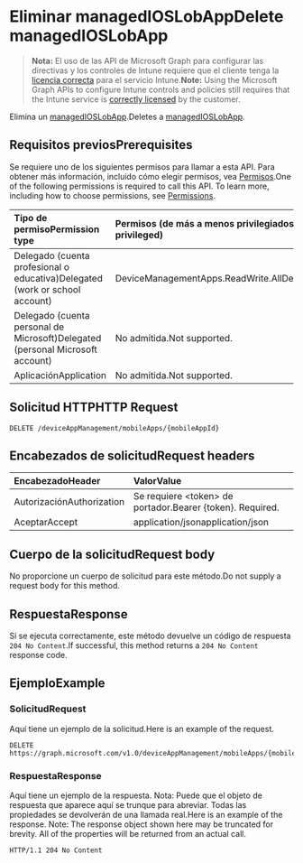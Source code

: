 # <a name="delete-managedioslobapp"></a><span data-ttu-id="5de28-101">Eliminar managedIOSLobApp</span><span class="sxs-lookup"><span data-stu-id="5de28-101">Delete managedIOSLobApp</span></span>

> <span data-ttu-id="5de28-102">**Nota:** El uso de las API de Microsoft Graph para configurar las directivas y los controles de Intune requiere que el cliente tenga la [licencia correcta](https://go.microsoft.com/fwlink/?linkid=839381) para el servicio Intune.</span><span class="sxs-lookup"><span data-stu-id="5de28-102">**Note:** Using the Microsoft Graph APIs to configure Intune controls and policies still requires that the Intune service is [correctly licensed](https://go.microsoft.com/fwlink/?linkid=839381) by the customer.</span></span>

<span data-ttu-id="5de28-103">Elimina un [managedIOSLobApp](../resources/intune_apps_managedioslobapp.md).</span><span class="sxs-lookup"><span data-stu-id="5de28-103">Deletes a [managedIOSLobApp](../resources/intune_apps_managedioslobapp.md).</span></span>
## <a name="prerequisites"></a><span data-ttu-id="5de28-104">Requisitos previos</span><span class="sxs-lookup"><span data-stu-id="5de28-104">Prerequisites</span></span>
<span data-ttu-id="5de28-p101">Se requiere uno de los siguientes permisos para llamar a esta API. Para obtener más información, incluido cómo elegir permisos, vea [Permisos](../../../concepts/permissions_reference.md).</span><span class="sxs-lookup"><span data-stu-id="5de28-p101">One of the following permissions is required to call this API. To learn more, including how to choose permissions, see [Permissions](../../../concepts/permissions_reference.md).</span></span>

|<span data-ttu-id="5de28-107">Tipo de permiso</span><span class="sxs-lookup"><span data-stu-id="5de28-107">Permission type</span></span>|<span data-ttu-id="5de28-108">Permisos (de más a menos privilegiados)</span><span class="sxs-lookup"><span data-stu-id="5de28-108">Permissions (from least to most privileged)</span></span>|
|:---|:---|
|<span data-ttu-id="5de28-109">Delegado (cuenta profesional o educativa)</span><span class="sxs-lookup"><span data-stu-id="5de28-109">Delegated (work or school account)</span></span>|<span data-ttu-id="5de28-110">DeviceManagementApps.ReadWrite.All</span><span class="sxs-lookup"><span data-stu-id="5de28-110">DeviceManagementApps.ReadWrite.All</span></span>|
|<span data-ttu-id="5de28-111">Delegado (cuenta personal de Microsoft)</span><span class="sxs-lookup"><span data-stu-id="5de28-111">Delegated (personal Microsoft account)</span></span>|<span data-ttu-id="5de28-112">No admitida.</span><span class="sxs-lookup"><span data-stu-id="5de28-112">Not supported.</span></span>|
|<span data-ttu-id="5de28-113">Aplicación</span><span class="sxs-lookup"><span data-stu-id="5de28-113">Application</span></span>|<span data-ttu-id="5de28-114">No admitida.</span><span class="sxs-lookup"><span data-stu-id="5de28-114">Not supported.</span></span>|

## <a name="http-request"></a><span data-ttu-id="5de28-115">Solicitud HTTP</span><span class="sxs-lookup"><span data-stu-id="5de28-115">HTTP Request</span></span>
<!-- {
  "blockType": "ignored"
}
-->
``` http
DELETE /deviceAppManagement/mobileApps/{mobileAppId}
```

## <a name="request-headers"></a><span data-ttu-id="5de28-116">Encabezados de solicitud</span><span class="sxs-lookup"><span data-stu-id="5de28-116">Request headers</span></span>
|<span data-ttu-id="5de28-117">Encabezado</span><span class="sxs-lookup"><span data-stu-id="5de28-117">Header</span></span>|<span data-ttu-id="5de28-118">Valor</span><span class="sxs-lookup"><span data-stu-id="5de28-118">Value</span></span>|
|:---|:---|
|<span data-ttu-id="5de28-119">Autorización</span><span class="sxs-lookup"><span data-stu-id="5de28-119">Authorization</span></span>|<span data-ttu-id="5de28-120">Se requiere &lt;token&gt; de portador.</span><span class="sxs-lookup"><span data-stu-id="5de28-120">Bearer {token}. Required.</span></span>|
|<span data-ttu-id="5de28-121">Aceptar</span><span class="sxs-lookup"><span data-stu-id="5de28-121">Accept</span></span>|<span data-ttu-id="5de28-122">application/json</span><span class="sxs-lookup"><span data-stu-id="5de28-122">application/json</span></span>|

## <a name="request-body"></a><span data-ttu-id="5de28-123">Cuerpo de la solicitud</span><span class="sxs-lookup"><span data-stu-id="5de28-123">Request body</span></span>
<span data-ttu-id="5de28-124">No proporcione un cuerpo de solicitud para este método.</span><span class="sxs-lookup"><span data-stu-id="5de28-124">Do not supply a request body for this method.</span></span>

## <a name="response"></a><span data-ttu-id="5de28-125">Respuesta</span><span class="sxs-lookup"><span data-stu-id="5de28-125">Response</span></span>
<span data-ttu-id="5de28-126">Si se ejecuta correctamente, este método devuelve un código de respuesta `204 No Content`.</span><span class="sxs-lookup"><span data-stu-id="5de28-126">If successful, this method returns a `204 No Content` response code.</span></span>

## <a name="example"></a><span data-ttu-id="5de28-127">Ejemplo</span><span class="sxs-lookup"><span data-stu-id="5de28-127">Example</span></span>
### <a name="request"></a><span data-ttu-id="5de28-128">Solicitud</span><span class="sxs-lookup"><span data-stu-id="5de28-128">Request</span></span>
<span data-ttu-id="5de28-129">Aquí tiene un ejemplo de la solicitud.</span><span class="sxs-lookup"><span data-stu-id="5de28-129">Here is an example of the request.</span></span>
``` http
DELETE https://graph.microsoft.com/v1.0/deviceAppManagement/mobileApps/{mobileAppId}
```

### <a name="response"></a><span data-ttu-id="5de28-130">Respuesta</span><span class="sxs-lookup"><span data-stu-id="5de28-130">Response</span></span>
<span data-ttu-id="5de28-p102">Aquí tiene un ejemplo de la respuesta. Nota: Puede que el objeto de respuesta que aparece aquí se trunque para abreviar. Todas las propiedades se devolverán de una llamada real.</span><span class="sxs-lookup"><span data-stu-id="5de28-p102">Here is an example of the response. Note: The response object shown here may be truncated for brevity. All of the properties will be returned from an actual call.</span></span>
``` http
HTTP/1.1 204 No Content
```



